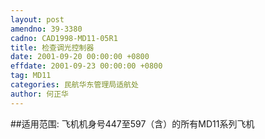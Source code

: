 ```yaml
---
layout: post
amendno: 39-3380
cadno: CAD1998-MD11-05R1
title: 检查调光控制器
date: 2001-09-20 00:00:00 +0800
effdate: 2001-09-23 00:00:00 +0800
tag: MD11
categories: 民航华东管理局适航处
author: 何正华
---
```


##适用范围:
飞机机身号447至597（含）的所有MD11系列飞机

